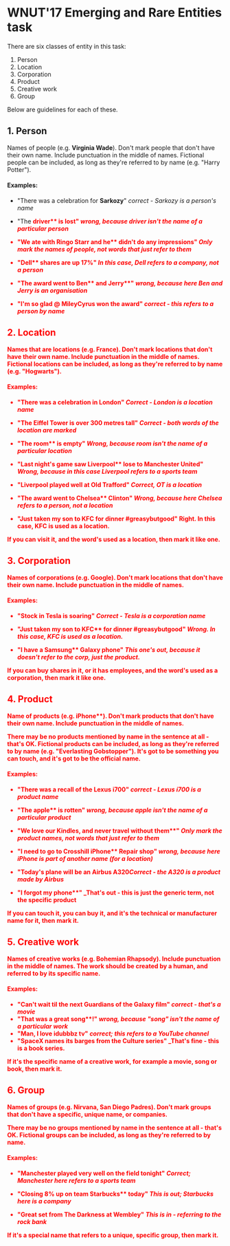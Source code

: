 # WNUT'17 Emerging and Rare Entities task

There are six classes of entity in this task:

1. Person
2. Location
3. Corporation
4. Product
5. Creative work
6. Group

Below are guidelines for each of these.


## 1. Person

Names of people (e.g. **Virginia Wade**). Don't mark people that don't have their own name. Include punctuation in the middle of names. Fictional people can be included, as long as they're referred to by name (e.g. "Harry Potter").

#### Examples:

  * "There was a celebration for **Sarkozy**" _correct - Sarkozy is a person's name_

  * "The <b style="color:red">driver** is lost" _wrong, because driver isn't the name of a particular person_

  * "We ate with **Ringo Starr** and <b style="color:red">he** didn't do any impressions" _Only mark the names of people, not words that just refer to them_

  * "<b style="color:red">Dell** shares are up 17%" _In this case, Dell refers to a company, not a person_

  * "The award went to <b style="color:red">Ben** and <b style="color:red">Jerry**" _wrong, because here Ben and Jerry is an organisation_

  * "I'm so glad @ **MileyCyrus** won the award" _correct - this refers to a person by name_


## 2. Location 

Names that are locations (e.g. **France**). Don't mark locations that don't have their own name. Include punctuation in the middle of names. Fictional locations can be included, as long as they're referred to by name (e.g. "Hogwarts").

#### Examples:

  * "There was a celebration in **London**" _Correct - London is a location name_

  * "The **Eiffel** **Tower** is over 300 metres tall" _Correct - both words of the location are marked_

  * "The <b style="color:red">room** is empty" _Wrong, because room isn't the name of a particular location_

  * "Last night's game saw <b style="color:red">Liverpool** lose to Manchester United" _Wrong, because in this case Liverpool refers to a sports team_

  * "Liverpool played well at **Old Trafford**" _Correct, OT is a location_

  * "The award went to <b style="color:red">Chelsea** Clinton" _Wrong, because here Chelsea refers to a person, not a location_

  * "Just taken my son to **KFC** for dinner #greasybutgood" Right. In this case, KFC is used as a location.

If you can visit it, and the word's used as a location, then mark it like one.


## 3. Corporation

Names of corporations (e.g. **Google**). Don't mark locations that don't have their own name. Include punctuation in the middle of names.

#### Examples:

  * "Stock in **Tesla** is soaring" _Correct - Tesla is a corporation name_

  * "Just taken my son to <b style="color:red">KFC** for dinner #greasybutgood" _Wrong. In this case, KFC is used as a location._

  * "I have a <b style="color:red">Samsung** Galaxy phone" _This one's out, because it doesn't refer to the corp, just the product._

If you can buy shares in it, or it has employees, and the word's used as a corporation, then mark it like one.


## 4. Product

Name of products (e.g. <b>iPhone**). Don't mark products that don't have their own name. Include punctuation in the middle of names.

There may be no products mentioned by name in the sentence at all - that's OK. Fictional products can be included, as long as they're referred to by name (e.g. "Everlasting Gobstopper"). It's got to be something you can touch, and it's got to be the official name.

#### Examples:

  * "There was a recall of the **Lexus** **i700**" _correct - Lexus i700 is a product name_

  * "The <b style="color:red">apple** is rotten" _wrong, because apple isn't the name of a particular product_

  * "We love our **Kindles**, and never travel without <b style="color:red">them**" _Only mark the product names, not words that just refer to them_

  * "I need to go to Crosshill <b style="color:red">iPhone** Repair shop" _wrong, because here iPhone is part of another name (for a location)_

  * "Today's plane will be an **Airbus A320**_Correct - the A320 is a product made by Airbus_

  * "I forgot my <b style="color:red">phone**" _That's out - this is just the generic term, not the specific product

If you can touch it, you can buy it, and it's the technical or manufacturer name for it, then mark it. 


## 5. Creative work

Names of creative works (e.g. **Bohemian Rhapsody**). Include punctuation in the middle of names. The work should be created by a human, and referred to by its specific name.

#### Examples:

  * "Can't wait til the next **Guardians of the Galaxy** film" _correct - that's a movie_
  * "That was a great <b style="color:red">song**!" _wrong, because "song" isn't the name of a particular work_
  * "Man, I love **idubbbz tv**" _correct; this refers to a YouTube channel_
  * "SpaceX names its barges from the **Culture** series" _That's fine - this is a book series.

If it's the specific name of a creative work, for example a movie, song or book, then mark it.


## 6. Group

Names of groups (e.g. **Nirvana**, **San Diego Padres**). Don't mark groups that don't have a specific, unique name, or companies.

There may be no groups mentioned by name in the sentence at all - that's OK. Fictional groups can be included, as long as they're referred to by name.

#### Examples:

  * "**Manchester** played very well on the field tonight" _Correct; Manchester here refers to a sports team_

  * "Closing 8% up on team <b style="color:red">Starbucks** today" _This is out; Starbucks here is a company_

  * "Great set from **The Darkness** at Wembley" _This is in - referring to the rock bank_

If it's a special name that refers to a unique, specific group, then mark it. 

